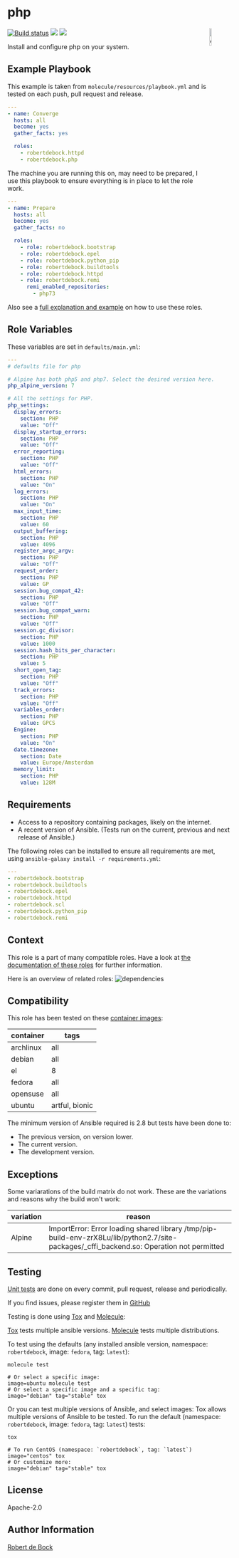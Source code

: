 php
=========

<img src="https://docs.ansible.com/ansible-tower/3.2.4/html_ja/installandreference/_static/images/logo_invert.png" width="10%" height="10%" alt="Ansible logo" align="right"/>
<a href="https://travis-ci.org/robertdebock/ansible-role-php"> <img src="https://travis-ci.org/robertdebock/ansible-role-php.svg?branch=master" alt="Build status"/></a> <img src="https://img.shields.io/ansible/role/d/23465"/> <img src="https://img.shields.io/ansible/quality/23465"/>

Install and configure php on your system.

Example Playbook
----------------

This example is taken from `molecule/resources/playbook.yml` and is tested on each push, pull request and release.
```yaml
---
- name: Converge
  hosts: all
  become: yes
  gather_facts: yes

  roles:
    - robertdebock.httpd
    - robertdebock.php
```

The machine you are running this on, may need to be prepared, I use this playbook to ensure everything is in place to let the role work.
```yaml
---
- name: Prepare
  hosts: all
  become: yes
  gather_facts: no

  roles:
    - role: robertdebock.bootstrap
    - role: robertdebock.epel
    - role: robertdebock.python_pip
    - role: robertdebock.buildtools
    - role: robertdebock.httpd
    - role: robertdebock.remi
      remi_enabled_repositories:
        - php73
```


Also see a [full explanation and example](https://robertdebock.nl/how-to-use-these-roles.html) on how to use these roles.

Role Variables
--------------

These variables are set in `defaults/main.yml`:
```yaml
---
# defaults file for php

# Alpine has both php5 and php7. Select the desired version here.
php_alpine_version: 7

# All the settings for PHP.
php_settings:
  display_errors:
    section: PHP
    value: "Off"
  display_startup_errors:
    section: PHP
    value: "Off"
  error_reporting:
    section: PHP
    value: "Off"
  html_errors:
    section: PHP
    value: "On"
  log_errors:
    section: PHP
    value: "On"
  max_input_time:
    section: PHP
    value: 60
  output_buffering:
    section: PHP
    value: 4096
  register_argc_argv:
    section: PHP
    value: "Off"
  request_order:
    section: PHP
    value: GP
  session.bug_compat_42:
    section: PHP
    value: "Off"
  session.bug_compat_warn:
    section: PHP
    value: "Off"
  session.gc_divisor:
    section: PHP
    value: 1000
  session.hash_bits_per_character:
    section: PHP
    value: 5
  short_open_tag:
    section: PHP
    value: "Off"
  track_errors:
    section: PHP
    value: "Off"
  variables_order:
    section: PHP
    value: GPCS
  Engine:
    section: PHP
    value: "On"
  date.timezone:
    section: Date
    value: Europe/Amsterdam
  memory_limit:
    section: PHP
    value: 128M
```

Requirements
------------

- Access to a repository containing packages, likely on the internet.
- A recent version of Ansible. (Tests run on the current, previous and next release of Ansible.)

The following roles can be installed to ensure all requirements are met, using `ansible-galaxy install -r requirements.yml`:

```yaml
---
- robertdebock.bootstrap
- robertdebock.buildtools
- robertdebock.epel
- robertdebock.httpd
- robertdebock.scl
- robertdebock.python_pip
- robertdebock.remi

```

Context
-------

This role is a part of many compatible roles. Have a look at [the documentation of these roles](https://robertdebock.nl/) for further information.

Here is an overview of related roles:
![dependencies](https://raw.githubusercontent.com/robertdebock/drawings/artifacts/php.png "Dependency")


Compatibility
-------------

This role has been tested on these [container images](https://hub.docker.com/):

|container|tags|
|---------|----|
|archlinux|all|
|debian|all|
|el|8|
|fedora|all|
|opensuse|all|
|ubuntu|artful, bionic|

The minimum version of Ansible required is 2.8 but tests have been done to:

- The previous version, on version lower.
- The current version.
- The development version.

Exceptions
----------

Some variarations of the build matrix do not work. These are the variations and reasons why the build won't work:

| variation                 | reason                 |
|---------------------------|------------------------|
| Alpine | ImportError: Error loading shared library /tmp/pip-build-env-zrX8Lu/lib/python2.7/site-packages/_cffi_backend.so: Operation not permitted |


Testing
-------

[Unit tests](https://travis-ci.org/robertdebock/ansible-role-php) are done on every commit, pull request, release and periodically.

If you find issues, please register them in [GitHub](https://github.com/robertdebock/ansible-role-php/issues)

Testing is done using [Tox](https://tox.readthedocs.io/en/latest/) and [Molecule](https://github.com/ansible/molecule):

[Tox](https://tox.readthedocs.io/en/latest/) tests multiple ansible versions.
[Molecule](https://github.com/ansible/molecule) tests multiple distributions.

To test using the defaults (any installed ansible version, namespace: `robertdebock`, image: `fedora`, tag: `latest`):

```
molecule test

# Or select a specific image:
image=ubuntu molecule test
# Or select a specific image and a specific tag:
image="debian" tag="stable" tox
```

Or you can test multiple versions of Ansible, and select images:
Tox allows multiple versions of Ansible to be tested. To run the default (namespace: `robertdebock`, image: `fedora`, tag: `latest`) tests:

```
tox

# To run CentOS (namespace: `robertdebock`, tag: `latest`)
image="centos" tox
# Or customize more:
image="debian" tag="stable" tox
```

License
-------

Apache-2.0


Author Information
------------------

[Robert de Bock](https://robertdebock.nl/)
